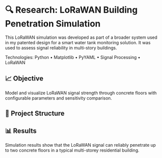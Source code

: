 # 🔍 Research: LoRaWAN Building Penetration Simulation
 This LoRaWAN simulation was developed as part of a broader system used in my patented design for a smart water tank monitoring solution. It was used to assess signal reliability in multi-story buildings.

Technologies: Python • Matplotlib • PyYAML • Signal Processing • LoRaWAN

## 📈 Objective
Model and visualize LoRaWAN signal strength through concrete floors with configurable parameters and sensitivity comparison.

## 📁 Project Structure

## 📊 Results
Simulation results show that the LoRaWAN signal can reliably penetrate up to two concrete floors in a typical multi-storey residential building.
